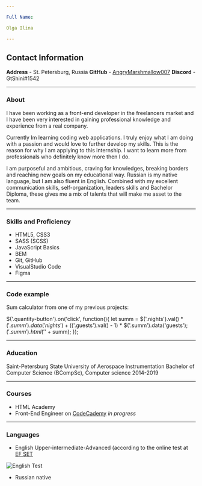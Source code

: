 ```yaml
---

Full Name: 

Olga Ilina

---
```


## Contact Information 

 **Address** - St. Petersburg, Russia
 **GitHub**  - [AngryMarshmallow007](https://github.com/AngryMarshmallow007) 
 **Discord** - GtShini#1542

---

### About

I have been working as a front-end developer in the freelancers market and I have been very interested in gaining professional knowledge and experience from a real company. 

Currently Im learning coding web applications. I truly enjoy what I am doing with a passion and would love to further develop my skills. This is the reason for why I am applying to this internship. I want to learn more from professionals who definitely know more then I do.

I am purposeful and ambitious, craving for knowledges, breaking borders and reaching new goals on my educational way. Russian is my native language, but I am also fluent in English. Combined with my excellent communication skills, self-organization, leaders skills and Bachelor Diploma, these gives me a mix of talents that will make me asset to the team.

---

### Skills and Proficiency

- HTML5, CSS3
- SASS (SCSS)
- JavaScript Basics
- BEM
- Git, GitHub
- VisualStudio Code
- Figma

---

### Code example

Sum calculator from one of my previous projects: 

$('.quantity-button').on('click', function(){ 
  let summ  = $('.nights').val() * $('.summ').data('nights') + ($('.guests').val() - 1) * $('.summ').data('guests');   
  $('.summ').html('$' + summ); 
});

---

### Aducation

Saint-Petersburg State University of Aerospace Instrumentation 
Bachelor of Computer Science (BCompSc), Computer science
2014-2019

---


### Courses

- HTML Academy 
- Front-End Engineer on [CodeCademy](https://www.codecademy.com/) *in progress*

---


### Languages

- English Upper-intermediate-Advanced (according to the online test at [EF SET](https://www.efset.org/)

![English Test](rsschool-cv/eng.png)

- Russian native

